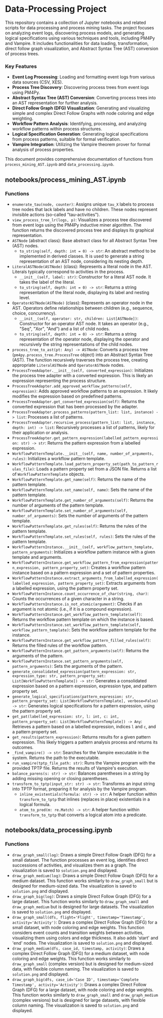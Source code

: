 # Data-Processing Project

This repository contains a collection of Jupyter notebooks and related scripts for data processing and process mining tasks. The project focuses on analyzing event logs, discovering process models, and generating logical specifications using various techniques and tools, including PM4Py and Vampire. It includes functionalities for data loading, transformation, direct follow graph visualization, and Abstract Syntax Tree (AST) conversion of process trees.

### Key Features

*   **Event Log Processing**: Loading and formatting event logs from various data sources (CSV, XES).
*   **Process Tree Discovery**: Discovering process trees from event logs using PM4Py.
*   **Abstract Syntax Tree (AST) Conversion**: Converting process trees into an AST representation for further analysis.
*   **Direct Follow Graph (DFG) Visualization**: Generating and visualizing simple and complex Direct Follow Graphs with node coloring and edge weighting.
*   **Workflow Pattern Analysis**: Identifying, processing, and analyzing workflow patterns within process structures.
*   **Logical Specification Generation**: Generating logical specifications from process patterns, suitable for formal verification.
*   **Vampire Integration**: Utilizing the Vampire theorem prover for formal analysis of process properties.

This document provides comprehensive documentation of functions from `process_mining_AST.ipynb` and `data_processing.ipynb`.

## notebooks/process_mining_AST.ipynb

### Functions

*   `enumerate_tau(node, counter)`: Assigns unique `tau_X` labels to process tree nodes that lack labels and have no children. These nodes represent invisible actions (so-called "tau-activities").
*   `view_process_tree_lr(logs, p)`: Visualizes a process tree discovered from event logs using the PM4Py inductive miner algorithm. The function returns the discovered process tree and displays its graphical representation.
*   `ASTNode` (abstract class): Base abstract class for all Abstract Syntax Tree (AST) nodes.
    *   `to_string(self, depth: int = 0) -> str`: An abstract method to be implemented in derived classes. It is used to generate a string representation of an AST node, considering its nesting depth.
*   `LiteralASTNode(ASTNode)` (class): Represents a literal node in the AST. Literals typically correspond to activities in the process.
    *   `__init__(self, label: str)`: Constructor for a literal AST node. It takes the label of the literal.
    *   `to_string(self, depth: int = 0) -> str`: Returns a string representation of the literal node, displaying its label and nesting level.
*   `OperatorASTNode(ASTNode)` (class): Represents an operator node in the AST. Operators define relationships between children (e.g., sequence, choice, concurrency).
    *   `__init__(self, operator: str, children: List[ASTNode])`: Constructor for an operator AST node. It takes an operator (e.g., "Seq", "Xor", "And") and a list of child nodes.
    *   `to_string(self, depth: int = 0) -> str`: Returns a string representation of the operator node, displaying the operator and recursively the string representations of the child nodes.
*   `process_tree_to_ast(pt: Any) -> ASTNode`: Converts a process tree (`pm4py.process_tree.ProcessTree` object) into an Abstract Syntax Tree (AST). The function recursively traverses the process tree, creating appropriate `LiteralASTNode` and `OperatorASTNode` nodes.
*   `ProcessTreeAdapter.__init__(self, converted_expression)`: Initializes the process tree adapter with a converted expression. This is likely an expression representing the process structure.
*   `ProcessTreeAdapter.add_approved_workflow_patterns(self, expression)`: Adds approved workflow patterns to an expression. It likely modifies the expression based on predefined patterns.
*   `ProcessTreeAdapter.get_converted_expression(self)`: Returns the converted expression that has been processed by the adapter.
*   `ProcessTreeAdapter.process_patterns(pattern_list: list, instance) -> list`: Processes a list of patterns.
*   `ProcessTreeAdapter.recursive_process(pattern_list: list, instance, depth: int) -> list`: Recursively processes a list of patterns, likely for their application or analysis.
*   `ProcessTreeAdapter.get_pattern_expression(labelled_pattern_expression: str) -> str`: Returns the pattern expression from a labelled expression.
*   `WorkflowPatternTemplate.__init__(self, name, number_of_arguments, rules)`: Initializes a workflow pattern template.
*   `WorkflowPatternTemplate.load_pattern_property_set(path_to_pattern_rules_file)`: Loads a pattern property set from a JSON file. Returns a list of `WorkflowPatternTemplate` objects.
*   `WorkflowPatternTemplate.get_name(self)`: Returns the name of the pattern template.
*   `WorkflowPatternTemplate.set_name(self, name)`: Sets the name of the pattern template.
*   `WorkflowPatternTemplate.get_number_of_arguments(self)`: Returns the number of arguments of the pattern template.
*   `WorkflowPatternTemplate.set_number_of_arguments(self, number_of_arguments)`: Sets the number of arguments of the pattern template.
*   `WorkflowPatternTemplate.get_rules(self)`: Returns the rules of the pattern template.
*   `WorkflowPatternTemplate.set_rules(self, rules)`: Sets the rules of the pattern template.
*   `WorkflowPatternInstance.__init__(self, workflow_pattern_template, pattern_arguments)`: Initializes a workflow pattern instance with a given template and arguments.
*   `WorkflowPatternInstance.get_workflow_pattern_from_expression(pattern_expression, pattern_property_set)`: Creates a workflow pattern instance based on a pattern expression and a set of pattern properties.
*   `WorkflowPatternInstance.extract_arguments_from_labelled_expression(labelled_expression, pattern_property_set)`: Extracts arguments from a labelled expression, using the pattern property set.
*   `WorkflowPatternInstance.count_occurrence_of_char(string, char)`: Counts the occurrences of a given character in a string.
*   `WorkflowPatternInstance.is_not_atomic(argument)`: Checks if an argument is not atomic (i.e., if it is a compound expression).
*   `WorkflowPatternInstance.get_workflow_pattern_template(self)`: Returns the workflow pattern template on which the instance is based.
*   `WorkflowPatternInstance.set_workflow_pattern_template(self, workflow_pattern_template)`: Sets the workflow pattern template for the instance.
*   `WorkflowPatternInstance.get_workflow_pattern_filled_rules(self)`: Returns the filled rules of the workflow pattern.
*   `WorkflowPatternInstance.get_pattern_arguments(self)`: Returns the arguments of the pattern.
*   `WorkflowPatternInstance.set_pattern_arguments(self, pattern_arguments)`: Sets the arguments of the pattern.
*   `generate_consolidated_expression(pattern_expression: str, expression_type: str, pattern_property_set: List[WorkflowPatternTemplate]) -> str`: Generates a consolidated expression based on a pattern expression, expression type, and pattern property set.
*   `generate_logical_specifications(pattern_expression: str, pattern_property_set: List[WorkflowPatternTemplate], verbose=False) -> str`: Generates logical specifications for a pattern expression, using the pattern property set.
*   `get_pat(labelled_expression: str, l: int, c: int, pattern_property_set: List[WorkflowPatternTemplate]) -> Any`: Retrieves a pattern based on a labelled expression, indices `l` and `c`, and a pattern property set.
*   `get_results(pattern_expression)`: Returns results for a given pattern expression. This likely triggers a pattern analysis process and returns its outcomes.
*   `_find_vampire() -> str`: Searches for the Vampire executable in the system. Returns the path to the executable.
*   `run_vampire(tptp_file_path: str)`: Runs the Vampire program with the provided TPTP file. Returns the results of Vampire's execution.
*   `balance_parens(s: str) -> str`: Balances parentheses in a string by adding missing opening or closing parentheses.
*   `transform_to_tptp(input_str: str) -> str`: Transforms an input string into TPTP format, preparing it for analysis by the Vampire program.
    *   `inline_existentials(formula: str) -> str`: A helper function within `transform_to_tptp` that inlines (replaces in place) existentials in a logical formula.
    *   `atom_to_pred(m: re.Match) -> str`: A helper function within `transform_to_tptp` that converts a logical atom into a predicate.

## notebooks/data_processing.ipynb

### Functions

*   `draw_graph_small(log)`: Draws a simple Direct Follow Graph (DFG) for a small dataset. The function processes an event log, identifies direct successions of activities, and visualizes them as a graph. The visualization is saved to `solution.png` and displayed.
*   `draw_graph_medium(log)`: Draws a simple Direct Follow Graph (DFG) for a medium dataset. This function works similarly to `draw_graph_small` but is designed for medium-sized data. The visualization is saved to `solution.png` and displayed.
*   `draw_graph_big(log)`: Draws a simple Direct Follow Graph (DFG) for a large dataset. This function works similarly to `draw_graph_small` and `draw_graph_medium` but is designed for large datasets. The visualization is saved to `solution.png` and displayed.
*   `draw_graph_small(dfs, flight='Flight', timestamp='Timestamp', activity='Activity')`: Draws a complex Direct Follow Graph (DFG) for a small dataset, with node coloring and edge weights. This function considers event counts and transition weights between activities, visualizing them using colors and edge thickness. It also adds 'start' and 'end' nodes. The visualization is saved to `solution.png` and displayed.
*   `draw_graph_medium(dfs, case_id, timestamp, activity)`: Draws a complex Direct Follow Graph (DFG) for a medium dataset, with node coloring and edge weights. This function works similarly to `draw_graph_small` (complex version) but is designed for medium-sized data, with flexible column naming. The visualization is saved to `solution.png` and displayed.
*   `draw_graph_big(dfs, case_id='Case ID', timestamp='Complete Timestamp', activity='Activity')`: Draws a complex Direct Follow Graph (DFG) for a large dataset, with node coloring and edge weights. This function works similarly to `draw_graph_small` and `draw_graph_medium` (complex versions) but is designed for large datasets, with flexible column naming. The visualization is saved to `solution.png` and displayed.
